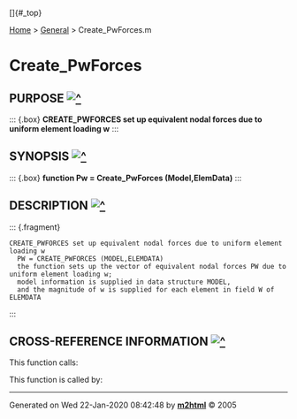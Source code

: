 []{#_top}

<div>

[Home](../FEDEASLab.html) \> [General](FEDEASLab.html) \>
Create\_PwForces.m

</div>

Create\_PwForces
================

PURPOSE [![\^](../up.png)](#_top)
-------------------------------------------

::: {.box}
**CREATE\_PWFORCES set up equivalent nodal forces due to uniform element
loading w**
:::

SYNOPSIS [![\^](../up.png)](#_top)
------------------------------------------------

::: {.box}
**function Pw = Create\_PwForces (Model,ElemData)**
:::

DESCRIPTION [![\^](../up.png)](#_top)
------------------------------------------------------

::: {.fragment}
``` {.comment}
CREATE_PWFORCES set up equivalent nodal forces due to uniform element loading w
  PW = CREATE_PWFORCES (MODEL,ELEMDATA)
  the function sets up the vector of equivalent nodal forces PW due to uniform element loading w;
  model information is supplied in data structure MODEL,
  and the magnitude of w is supplied for each element in field W of ELEMDATA
```
:::

CROSS-REFERENCE INFORMATION [![\^](../up.png)](#_top)
----------------------------------------------------------------

This function calls:

This function is called by:

------------------------------------------------------------------------

Generated on Wed 22-Jan-2020 08:42:48 by
**[m2html](http://www.artefact.tk/software/matlab/m2html/ "Matlab Documentation in HTML")**
© 2005
